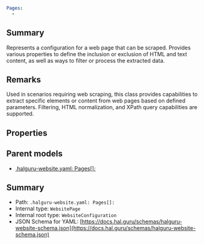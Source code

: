 <!--
title: Pages[]
version: 1.39.0
generated: true
date: 2025-04-24
node: This file is generated by the command-line program: `halguru manual -c -m`
-->


```yaml
Pages:
  -
```

## Summary

Represents a configuration for a web page that can be scraped. Provides various properties to define the inclusion or exclusion of HTML and text content, as well as ways to filter or process the extracted data.

## Remarks

Used in scenarios requiring web scraping, this class provides capabilities to extract specific elements or content from web pages based on defined parameters. Filtering, HTML normalization, and XPath query capabilities are supported.

## Properties


## Parent models

* [.halguru-website.yaml: Pages[]:]((website)-pages-list.md)
## Summary

* Path: `.halguru-website.yaml: Pages[]:`
* Internal type: `WebsitePage`
* Internal root type: `WebsiteConfiguration`
* JSON Schema for YAML: [https://docs.hal.guru/schemas/halguru-website-schema.json](https://docs.hal.guru/schemas/halguru-website-schema.json)
